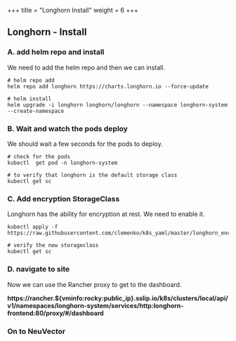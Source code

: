 +++
title = "Longhorn Install"
weight = 6
+++


## **Longhorn - Install**

### **A. add helm repo and install**

We need to add the helm repo and then we can install.

```ctr:rocky
# helm repo add
helm repo add longhorn https://charts.longhorn.io --force-update

# helm install
helm upgrade -i longhorn longhorn/longhorn --namespace longhorn-system --create-namespace
```

### **B. Wait and watch the pods deploy**

We should wait a few seconds for the pods to deploy.

```ctr:rocky
# check for the pods
kubectl  get pod -n longhorn-system

# to verify that longhorn is the default storage class
kubectl get sc
```

### **C. Add encryption StorageClass**

Longhorn has the ability for encryption at rest. We need to enable it.

```ctr:rocky
kubectl apply -f https://raw.githubusercontent.com/clemenko/k8s_yaml/master/longhorn_encryption.yml

# verify the new storageclass
kubectl get sc
```

### **D. navigate to site**

Now we can use the Rancher proxy to get to the dashboard.

**https://rancher.${vminfo:rocky:public_ip}.sslip.io/k8s/clusters/local/api/v1/namespaces/longhorn-system/services/http:longhorn-frontend:80/proxy/#/dashboard**

### **On to NeuVector**
